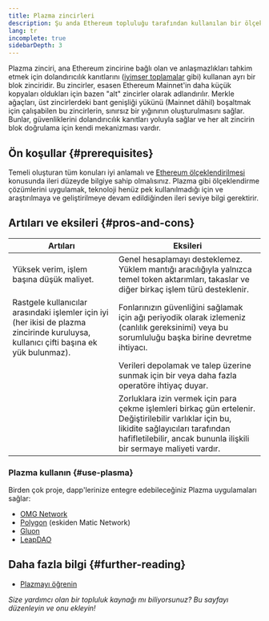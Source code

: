 ```yaml
---
title: Plazma zincirleri
description: Şu anda Ethereum topluluğu tarafından kullanılan bir ölçeklendirme çözümü olarak plazma zincirlerine giriş.
lang: tr
incomplete: true
sidebarDepth: 3
---
```


Plazma zinciri, ana Ethereum zincirine bağlı olan ve anlaşmazlıkları tahkim etmek için dolandırıcılık kanıtlarını ([iyimser toplamalar](/developers/docs/scaling/optimistic-rollups/) gibi) kullanan ayrı bir blok zinciridir. Bu zincirler, esasen Ethereum Mainnet'in daha küçük kopyaları oldukları için bazen "alt" zincirler olarak adlandırılır. Merkle ağaçları, üst zincirlerdeki bant genişliği yükünü (Mainnet dâhil) boşaltmak için çalışabilen bu zincirlerin, sınırsız bir yığınının oluşturulmasını sağlar. Bunlar, güvenliklerini <GlossaryTooltip termKey="fraud-proof">dolandırıcılık kanıtları</GlossaryTooltip> yoluyla sağlar ve her alt zincirin blok doğrulama için kendi mekanizması vardır.

## Ön koşullar {#prerequisites}

Temeli oluşturan tüm konuları iyi anlamalı ve [Ethereum ölçeklendirilmesi](/developers/docs/scaling/) konusunda ileri düzeyde bilgiye sahip olmalısınız. Plazma gibi ölçeklendirme çözümlerini uygulamak, teknoloji henüz pek kullanılmadığı için ve araştırılmaya ve geliştirilmeye devam edildiğinden ileri seviye bilgi gerektirir.

## Artıları ve eksileri {#pros-and-cons}

| Artıları                                                                                                                               | Eksileri                                                                                                                                                                                                           |
| -------------------------------------------------------------------------------------------------------------------------------------- | ------------------------------------------------------------------------------------------------------------------------------------------------------------------------------------------------------------------ |
| Yüksek verim, işlem başına düşük maliyet.                                                                                              | Genel hesaplamayı desteklemez. Yüklem mantığı aracılığıyla yalnızca temel token aktarımları, takaslar ve diğer birkaç işlem türü desteklenir.                                                                      |
| Rastgele kullanıcılar arasındaki işlemler için iyi (her ikisi de plazma zincirinde kuruluysa, kullanıcı çifti başına ek yük bulunmaz). | Fonlarınızın güvenliğini sağlamak için ağı periyodik olarak izlemeniz (canlılık gereksinimi) veya bu sorumluluğu başka birine devretme ihtiyacı.                                                                   |
|                                                                                                                                        | Verileri depolamak ve talep üzerine sunmak için bir veya daha fazla operatöre ihtiyaç duyar.                                                                                                                       |
|                                                                                                                                        | Zorluklara izin vermek için para çekme işlemleri birkaç gün ertelenir. Değiştirilebilir varlıklar için bu, likidite sağlayıcıları tarafından hafifletilebilir, ancak bununla ilişkili bir sermaye maliyeti vardır. |

### Plazma kullanın {#use-plasma}

Birden çok proje, dapp'lerinize entegre edebileceğiniz Plazma uygulamaları sağlar:

- [OMG Network](https://omg.network/)
- [Polygon](https://polygon.technology/) (eskiden Matic Network)
- [Gluon](https://gluon.network/)
- [LeapDAO](https://ipfs.leapdao.org/)

## Daha fazla bilgi {#further-reading}

- [Plazmayı öğrenin](https://www.learnplasma.org/en/)

_Size yardımcı olan bir topluluk kaynağı mı biliyorsunuz? Bu sayfayı düzenleyin ve onu ekleyin!_

